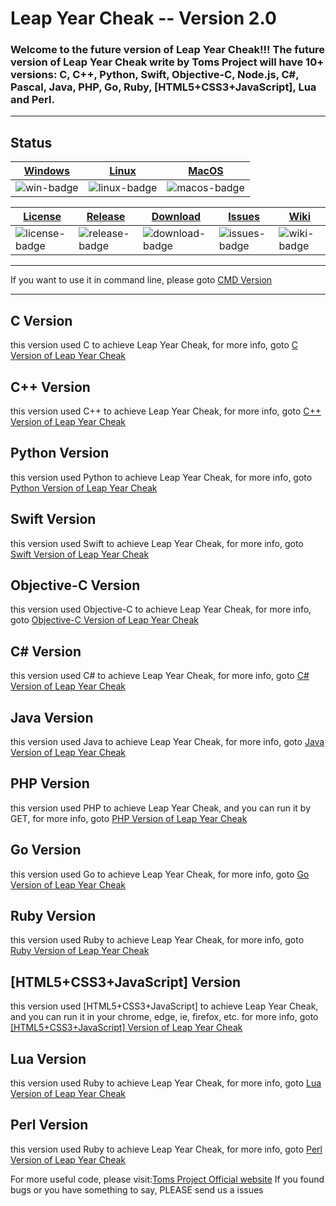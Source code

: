 #  Leap Year Cheak -- Version 2.0

### Welcome to the future version of Leap Year Cheak!!! The future version of Leap Year Cheak write by Toms Project will have 10+ versions: C, C++, Python, Swift, Objective-C, Node.js, C#, Pascal, Java, PHP, Go, Ruby, [HTML5+CSS3+JavaScript], Lua and Perl.
---
## Status
| [Windows][win-link]| [Linux][Linux-link]|[MacOS][macos-link]|
|---------------|---------------|-----------------|
| ![win-badge]  | ![linux-badge]      | ![macos-badge]   |


|[License][license-link]| [Release][release-link]|[Download][download-link]|[Issues][issues-link]|[Wiki][wiki-links]|
|-----------------|-----------------|-----------------|-----------------|-----------------|
|![license-badge] |![release-badge] | ![download-badge]|![issues-badge]|![wiki-badge]|

[win-link]: https://github.com/ytmo/LeapYearCheak/tree/master/Cpp/Build/Windows
[win-badge]: https://github.com/ytmo/LeapYearCheak/workflows/Windows%20build/badge.svg

[linux-link]: https://github.com/ytmo/LeapYearCheak/tree/master/Cpp/Build/Linux
[linux-badge]: https://github.com/ytmo/LeapYearCheak/workflows/Linux%20build/badge.svg

[macos-link]: https://github.com/ytmo/LeapYearCheak/tree/master/Cpp/Build/MacOS
[macos-badge]: https://github.com/ytmo/LeapYearCheak/workflows/MacOS%20build/badge.svg

[release-link]: https://github.com/ytmo/LeapYearCheak/releases
[release-badge]: https://img.shields.io/github/v/release/ytmo/LeapYearCheak.svg

[download-link]: https://github.com/ytmo/LeapYearCheak/releases/latest
[download-badge]: https://img.shields.io/github/downloads/ytmo/LeapYearCheak/total.svg

[license-link]: https://github.com/ytmo/LeapYearCheak/blob/master/LICENSE
[license-badge]: https://img.shields.io/badge/license-MIT-blue.svg

[issues-link]: https://github.com/ytmo/LeapYearCheak/issues
[issues-badge]: https://img.shields.io/badge/github-issues-red.svg

[wiki-links]: https://github.com/ytmo/LeapYearCheak/wiki
[wiki-badge]: https://img.shields.io/badge/github-wiki-181717.svg
---
If you want to use it in command line, please goto [CMD Version](https://github.com/ytmo/LeapYearCheak/tree/cmd)

---

## C Version
this version used C to achieve Leap Year Cheak, for more info, goto [C Version of Leap Year Cheak](./C/)

## C++ Version
this version used C++ to achieve Leap Year Cheak, for more info, goto [C++ Version of Leap Year Cheak](./Cpp/)

## Python Version
this version used Python to achieve Leap Year Cheak, for more info, goto [Python Version of Leap Year Cheak](./Python/)

## Swift Version
this version used Swift to achieve Leap Year Cheak, for more info, goto [Swift Version of Leap Year Cheak](./Swift/)

## Objective-C Version
this version used Objective-C to achieve Leap Year Cheak, for more info, goto [Objective-C Version of Leap Year Cheak](./Objective-C/)

## C# Version
this version used C# to achieve Leap Year Cheak, for more info, goto [C# Version of Leap Year Cheak](./CHash/)

## Java Version
this version used Java to achieve Leap Year Cheak, for more info, goto [Java Version of Leap Year Cheak](./Java/)

## PHP Version
this version used PHP to achieve Leap Year Cheak, and you can run it by GET, for more info, goto [PHP Version of Leap Year Cheak](./PHP/)

## Go Version
this version used Go to achieve Leap Year Cheak, for more info, goto [Go Version of Leap Year Cheak](./Go/)

## Ruby Version
this version used Ruby to achieve Leap Year Cheak, for more info, goto [Ruby Version of Leap Year Cheak](./Ruby/)

## [HTML5+CSS3+JavaScript] Version
this version used [HTML5+CSS3+JavaScript] to achieve Leap Year Cheak, and you can run it in your chrome, edge, ie, firefox, etc. for more info, goto [[HTML5+CSS3+JavaScript] Version of Leap Year Cheak](./HTML5/)

## Lua Version
this version used Ruby to achieve Leap Year Cheak, for more info, goto [Lua Version of Leap Year Cheak](./Lua/)

## Perl Version
this version used Ruby to achieve Leap Year Cheak, for more info, goto [Perl Version of Leap Year Cheak](./Perl/)

For more useful code, please visit:[Toms Project Official website](http://www.projectoms.com)
If you found bugs or you have something to say, PLEASE send us a issues
